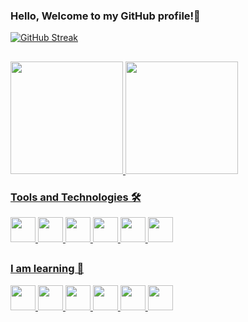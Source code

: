 ### Hello, Welcome to my GitHub profile!👋

[![GitHub Streak](https://streak-stats.demolab.com?user=ggg21on&theme=youtube-dark&locale=EN)](https://git.io/streak-stats) 
##

<div>
<a href="https:/ggg21on">
<img height="180em" src="https://github-readme-stats.vercel.app/api/top-langs/?username=ggg21on&layout=compact&langs_count=7&theme=codeSTACKr"/> 
<img height="180em" src="https://github-readme-stats.vercel.app/api?username=ggg21oninfo&show_icons=true&theme=codeSTACKr&include_all_commits=true&count_private=true"/>
</div>
  
### Tools and Technologies 🛠
<div>
<img src="https://cdn.jsdelivr.net/gh/devicons/devicon/icons/python/python-original.svg" width="40" height="40"/> 
<img src="https://cdn.jsdelivr.net/gh/devicons/devicon/icons/javascript/javascript-original.svg" width="40" height="40"/>
<img src="https://cdn.jsdelivr.net/gh/devicons/devicon/icons/vuejs/vuejs-original.svg" width="40" height="40"/>
<img src="https://cdn.jsdelivr.net/gh/devicons/devicon/icons/vscode/vscode-original.svg" width="40" height="40"/>
<img src="https://cdn.jsdelivr.net/gh/devicons/devicon/icons/html5/html5-original.svg" width="40" height="40"/>
<img src="https://cdn.jsdelivr.net/gh/devicons/devicon/icons/css3/css3-original.svg" width="40" height="40"/>                         
</div>

##

### I am learning 🚀
<div>
<img src="https://cdn.jsdelivr.net/gh/devicons/devicon/icons/django/django-plain-wordmark.svg" width="40" height="40"/>
<img src="https://cdn.jsdelivr.net/gh/devicons/devicon/icons/linux/linux-original.svg" width="40" height="40"/>
<img src="https://cdn.jsdelivr.net/gh/devicons/devicon/icons/mysql/mysql-original-wordmark.svg" width="40" height="40"/>
<img src="https://cdn.jsdelivr.net/gh/devicons/devicon/icons/nodejs/nodejs-original-wordmark.svg" width="40" height="40"/>
<img src="https://cdn.jsdelivr.net/gh/devicons/devicon/icons/git/git-original.svg" width="40" height="40"/>
<img src="https://cdn.jsdelivr.net/gh/devicons/devicon/icons/bash/bash-original.svg" width="40" height="40"/>    
</div>
